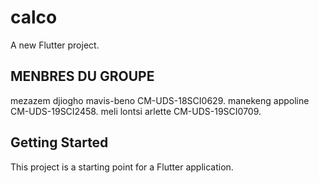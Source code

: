 # calco

A new Flutter project.

## MENBRES DU GROUPE
mezazem djiogho mavis-beno    CM-UDS-18SCI0629.
manekeng appoline             CM-UDS-19SCI2458.
meli lontsi arlette           CM-UDS-19SCI0709.

## Getting Started

This project is a starting point for a Flutter application.



